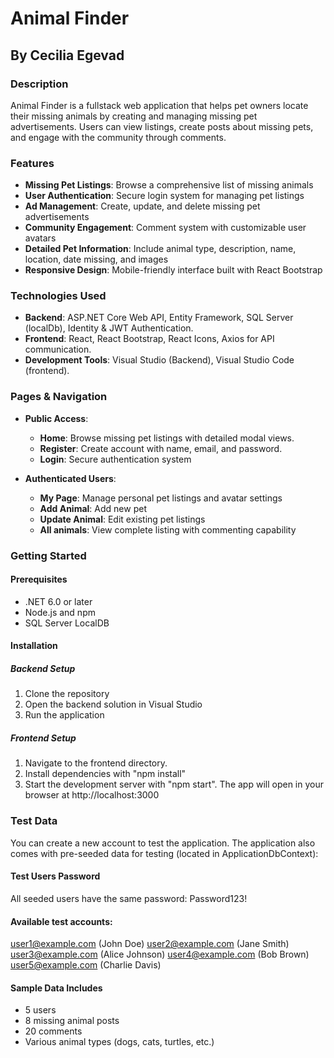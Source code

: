 # Animal Finder

## By Cecilia Egevad

### Description
Animal Finder is a fullstack web application that helps pet owners locate their missing animals by creating and managing missing pet advertisements. Users can view listings, create posts about missing pets, and engage with the community through comments.

### Features
- **Missing Pet Listings**: Browse a comprehensive list of missing animals
- **User Authentication**: Secure login system for managing pet listings
- **Ad Management**: Create, update, and delete missing pet advertisements
- **Community Engagement**: Comment system with customizable user avatars
- **Detailed Pet Information**: Include animal type, description, name, location, date missing, and images
- **Responsive Design**: Mobile-friendly interface built with React Bootstrap

### Technologies Used
- **Backend**: ASP.NET Core Web API, Entity Framework, SQL Server (localDb), Identity & JWT Authentication.
- **Frontend**: React, React Bootstrap, React Icons, Axios for API communication.
- **Development Tools**: Visual Studio (Backend), Visual Studio Code (frontend).

### Pages & Navigation
- **Public Access**:
  - **Home**: Browse missing pet listings with detailed modal views.
  - **Register**: Create account with name, email, and password.
  - **Login**: Secure authentication system

- **Authenticated Users**:
  - **My Page**: Manage personal pet listings and avatar settings
  - **Add Animal**: Add new pet
  - **Update Animal**: Edit existing pet listings
  - **All animals**: View complete listing with commenting capability

### Getting Started
#### Prerequisites
- .NET 6.0 or later
- Node.js and npm
- SQL Server LocalDB

#### Installation
##### Backend Setup
1. Clone the repository
2. Open the backend solution in Visual Studio
3. Run the application

##### Frontend Setup
1. Navigate to the frontend directory.
2. Install dependencies with "npm install"
3. Start the development server with "npm start". The app will open in your browser at http://localhost:3000

### Test Data
You can create a new account to test the application. The application also comes with pre-seeded data for testing (located in ApplicationDbContext):

#### Test Users Password
All seeded users have the same password: Password123!

#### Available test accounts:
user1@example.com (John Doe)
user2@example.com (Jane Smith)
user3@example.com (Alice Johnson)
user4@example.com (Bob Brown)
user5@example.com (Charlie Davis)

#### Sample Data Includes
- 5 users
- 8 missing animal posts
- 20 comments
- Various animal types (dogs, cats, turtles, etc.)







